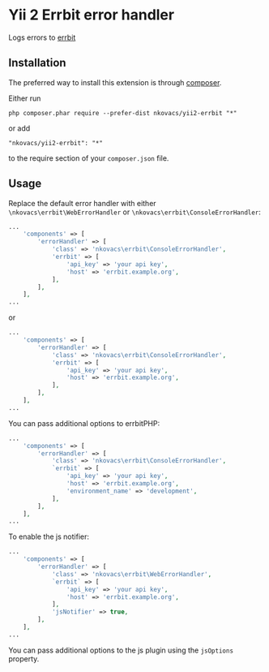 Yii 2 Errbit error handler
==========================
Logs errors to [errbit](https://github.com/errbit/errbit)

Installation
------------

The preferred way to install this extension is through [composer](http://getcomposer.org/download/).

Either run

```
php composer.phar require --prefer-dist nkovacs/yii2-errbit "*"
```

or add

```
"nkovacs/yii2-errbit": "*"
```

to the require section of your `composer.json` file.


Usage
-----

Replace the default error handler with either `\nkovacs\errbit\WebErrorHandler` or `\nkovacs\errbit\ConsoleErrorHandler`:

```php
...
    'components' => [
        'errorHandler' => [
            'class' => 'nkovacs\errbit\ConsoleErrorHandler',
            'errbit' => [
                'api_key' => 'your api key',
                'host' => 'errbit.example.org',
            ],
        ],
    ],
...
```

or

```php
...
    'components' => [
        'errorHandler' => [
            'class' => 'nkovacs\errbit\ConsoleErrorHandler',
            'errbit' => [
                'api_key' => 'your api key',
                'host' => 'errbit.example.org',
            ],
        ],
    ],
...
```

You can pass additional options to errbitPHP:

```php
...
    'components' => [
        'errorHandler' => [
            'class' => 'nkovacs\errbit\ConsoleErrorHandler',
            `errbit` => [
                'api_key' => 'your api key',
                'host' => 'errbit.example.org',
                'environment_name' => 'development',
            ],
        ],
    ],
...
```

To enable the js notifier:

```php
...
    'components' => [
        'errorHandler' => [
            'class' => 'nkovacs\errbit\WebErrorHandler',
            `errbit` => [
                'api_key' => 'your api key',
                'host' => 'errbit.example.org',
            ],
            'jsNotifier' => true,
        ],
    ],
...
```

You can pass additional options to the js plugin using the `jsOptions` property.
